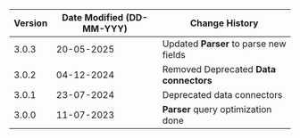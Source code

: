 | **Version** | **Date Modified (DD-MM-YYY)** | **Change History**                              |
|-------------|-------------------------------|-------------------------------------------------|
| 3.0.3       | 20-05-2025                    | Updated **Parser** to parse new fields          |
| 3.0.2       | 04-12-2024                    | Removed Deprecated **Data connectors**          |
| 3.0.1       | 23-07-2024                    | Deprecated data connectors                      |
| 3.0.0       | 11-07-2023                    | **Parser** query optimization done		        |
